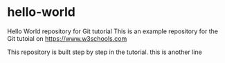 # hello-world
Hello World repository for Git tutorial
This is an example repository for the Git tutoial on https://www.w3schools.com

This repository is built step by step in the tutorial.
this is another line
